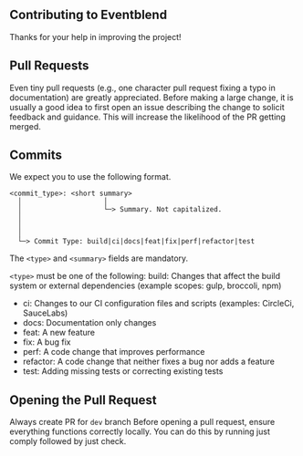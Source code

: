 ## Contributing to Eventblend

Thanks for your help in improving the project!

## Pull Requests

Even tiny pull requests (e.g., one character pull request fixing a typo in documentation) are greatly appreciated. Before making a large change, it is usually a good idea to first open an issue describing the change to solicit feedback and guidance. This will increase the likelihood of the PR getting merged.

## Commits

We expect you to use the following format.

```
<commit_type>: <short summary>
  │                    │
  │                    └─> Summary. Not capitalized.
  │
  │
  │
  └─> Commit Type: build|ci|docs|feat|fix|perf|refactor|test
```

The `<type>` and `<summary>` fields are mandatory.

`<type>` must be one of the following:
build: Changes that affect the build system or external dependencies (example scopes: gulp, broccoli, npm)

- ci: Changes to our CI configuration files and scripts (examples: CircleCi, SauceLabs)
- docs: Documentation only changes
- feat: A new feature
- fix: A bug fix
- perf: A code change that improves performance
- refactor: A code change that neither fixes a bug nor adds a feature
- test: Adding missing tests or correcting existing tests

## Opening the Pull Request
Always create PR for `dev` branch
Before opening a pull request, ensure everything functions correctly locally. You can do this by running just comply followed by just check.
